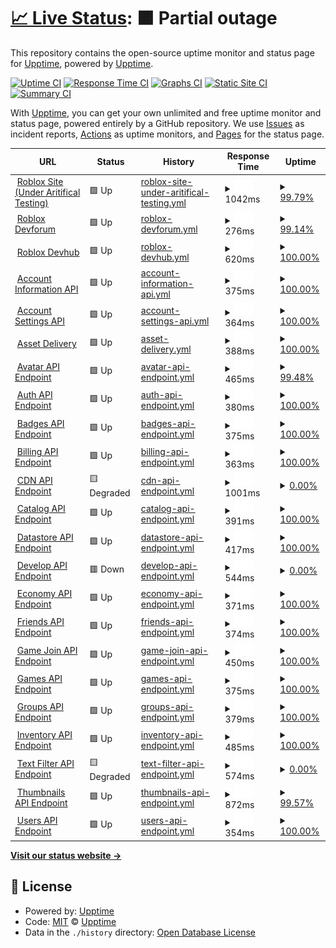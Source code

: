 # [📈 Live Status](https://upptime.github.io/upptime): <!--live status--> **🟧 Partial outage**

This repository contains the open-source uptime monitor and status page for [Upptime](https://upptime.js.org), powered by [Upptime](https://github.com/upptime/upptime).

[![Uptime CI](https://github.com/upptime/upptime/workflows/Uptime%20CI/badge.svg)](https://github.com/upptime/upptime/actions?query=workflow%3A%22Uptime+CI%22)
[![Response Time CI](https://github.com/upptime/upptime/workflows/Response%20Time%20CI/badge.svg)](https://github.com/upptime/upptime/actions?query=workflow%3A%22Response+Time+CI%22)
[![Graphs CI](https://github.com/upptime/upptime/workflows/Graphs%20CI/badge.svg)](https://github.com/upptime/upptime/actions?query=workflow%3A%22Graphs+CI%22)
[![Static Site CI](https://github.com/upptime/upptime/workflows/Static%20Site%20CI/badge.svg)](https://github.com/upptime/upptime/actions?query=workflow%3A%22Static+Site+CI%22)
[![Summary CI](https://github.com/upptime/upptime/workflows/Summary%20CI/badge.svg)](https://github.com/upptime/upptime/actions?query=workflow%3A%22Summary+CI%22)

With [Upptime](https://upptime.js.org), you can get your own unlimited and free uptime monitor and status page, powered entirely by a GitHub repository. We use [Issues](https://github.com/upptime/upptime/issues) as incident reports, [Actions](https://github.com/upptime/upptime/actions) as uptime monitors, and [Pages](https://upptime.github.io/upptime) for the status page.

<!--start: status pages-->
<!-- This summary is generated by Upptime (https://github.com/upptime/upptime) -->
<!-- Do not edit this manually, your changes will be overwritten -->
<!-- prettier-ignore -->
| URL | Status | History | Response Time | Uptime |
| --- | ------ | ------- | ------------- | ------ |
| <img alt="" src="https://icons.duckduckgo.com/ip3/www.roblox.com.ico" height="13"> [Roblox Site (Under Aritifical Testing)](https://www.roblox.com) | 🟩 Up | [roblox-site-under-aritifical-testing.yml](https://github.com/gamer167/StatusPlusUp/commits/HEAD/history/roblox-site-under-aritifical-testing.yml) | <details><summary><img alt="Response time graph" src="./graphs/roblox-site-under-aritifical-testing/response-time-week.png" height="20"> 1042ms</summary><br><a href="https://upptime.github.io/upptime/history/roblox-site-under-aritifical-testing"><img alt="Response time 269" src="https://img.shields.io/endpoint?url=https%3A%2F%2Fraw.githubusercontent.com%2Fgamer167%2FStatusPlusUp%2FHEAD%2Fapi%2Froblox-site-under-aritifical-testing%2Fresponse-time.json"></a><br><a href="https://upptime.github.io/upptime/history/roblox-site-under-aritifical-testing"><img alt="24-hour response time 977" src="https://img.shields.io/endpoint?url=https%3A%2F%2Fraw.githubusercontent.com%2Fgamer167%2FStatusPlusUp%2FHEAD%2Fapi%2Froblox-site-under-aritifical-testing%2Fresponse-time-day.json"></a><br><a href="https://upptime.github.io/upptime/history/roblox-site-under-aritifical-testing"><img alt="7-day response time 1042" src="https://img.shields.io/endpoint?url=https%3A%2F%2Fraw.githubusercontent.com%2Fgamer167%2FStatusPlusUp%2FHEAD%2Fapi%2Froblox-site-under-aritifical-testing%2Fresponse-time-week.json"></a><br><a href="https://upptime.github.io/upptime/history/roblox-site-under-aritifical-testing"><img alt="30-day response time 465" src="https://img.shields.io/endpoint?url=https%3A%2F%2Fraw.githubusercontent.com%2Fgamer167%2FStatusPlusUp%2FHEAD%2Fapi%2Froblox-site-under-aritifical-testing%2Fresponse-time-month.json"></a><br><a href="https://upptime.github.io/upptime/history/roblox-site-under-aritifical-testing"><img alt="1-year response time 284" src="https://img.shields.io/endpoint?url=https%3A%2F%2Fraw.githubusercontent.com%2Fgamer167%2FStatusPlusUp%2FHEAD%2Fapi%2Froblox-site-under-aritifical-testing%2Fresponse-time-year.json"></a></details> | <details><summary><a href="https://upptime.github.io/upptime/history/roblox-site-under-aritifical-testing">99.79%</a></summary><a href="https://upptime.github.io/upptime/history/roblox-site-under-aritifical-testing"><img alt="All-time uptime 99.96%" src="https://img.shields.io/endpoint?url=https%3A%2F%2Fraw.githubusercontent.com%2Fgamer167%2FStatusPlusUp%2FHEAD%2Fapi%2Froblox-site-under-aritifical-testing%2Fuptime.json"></a><br><a href="https://upptime.github.io/upptime/history/roblox-site-under-aritifical-testing"><img alt="24-hour uptime 100.00%" src="https://img.shields.io/endpoint?url=https%3A%2F%2Fraw.githubusercontent.com%2Fgamer167%2FStatusPlusUp%2FHEAD%2Fapi%2Froblox-site-under-aritifical-testing%2Fuptime-day.json"></a><br><a href="https://upptime.github.io/upptime/history/roblox-site-under-aritifical-testing"><img alt="7-day uptime 99.79%" src="https://img.shields.io/endpoint?url=https%3A%2F%2Fraw.githubusercontent.com%2Fgamer167%2FStatusPlusUp%2FHEAD%2Fapi%2Froblox-site-under-aritifical-testing%2Fuptime-week.json"></a><br><a href="https://upptime.github.io/upptime/history/roblox-site-under-aritifical-testing"><img alt="30-day uptime 99.95%" src="https://img.shields.io/endpoint?url=https%3A%2F%2Fraw.githubusercontent.com%2Fgamer167%2FStatusPlusUp%2FHEAD%2Fapi%2Froblox-site-under-aritifical-testing%2Fuptime-month.json"></a><br><a href="https://upptime.github.io/upptime/history/roblox-site-under-aritifical-testing"><img alt="1-year uptime 99.96%" src="https://img.shields.io/endpoint?url=https%3A%2F%2Fraw.githubusercontent.com%2Fgamer167%2FStatusPlusUp%2FHEAD%2Fapi%2Froblox-site-under-aritifical-testing%2Fuptime-year.json"></a></details>
| <img alt="" src="https://icons.duckduckgo.com/ip3/devforum.roblox.com.ico" height="13"> [Roblox Devforum](https://devforum.roblox.com) | 🟩 Up | [roblox-devforum.yml](https://github.com/gamer167/StatusPlusUp/commits/HEAD/history/roblox-devforum.yml) | <details><summary><img alt="Response time graph" src="./graphs/roblox-devforum/response-time-week.png" height="20"> 276ms</summary><br><a href="https://upptime.github.io/upptime/history/roblox-devforum"><img alt="Response time 699" src="https://img.shields.io/endpoint?url=https%3A%2F%2Fraw.githubusercontent.com%2Fgamer167%2FStatusPlusUp%2FHEAD%2Fapi%2Froblox-devforum%2Fresponse-time.json"></a><br><a href="https://upptime.github.io/upptime/history/roblox-devforum"><img alt="24-hour response time 82" src="https://img.shields.io/endpoint?url=https%3A%2F%2Fraw.githubusercontent.com%2Fgamer167%2FStatusPlusUp%2FHEAD%2Fapi%2Froblox-devforum%2Fresponse-time-day.json"></a><br><a href="https://upptime.github.io/upptime/history/roblox-devforum"><img alt="7-day response time 276" src="https://img.shields.io/endpoint?url=https%3A%2F%2Fraw.githubusercontent.com%2Fgamer167%2FStatusPlusUp%2FHEAD%2Fapi%2Froblox-devforum%2Fresponse-time-week.json"></a><br><a href="https://upptime.github.io/upptime/history/roblox-devforum"><img alt="30-day response time 232" src="https://img.shields.io/endpoint?url=https%3A%2F%2Fraw.githubusercontent.com%2Fgamer167%2FStatusPlusUp%2FHEAD%2Fapi%2Froblox-devforum%2Fresponse-time-month.json"></a><br><a href="https://upptime.github.io/upptime/history/roblox-devforum"><img alt="1-year response time 631" src="https://img.shields.io/endpoint?url=https%3A%2F%2Fraw.githubusercontent.com%2Fgamer167%2FStatusPlusUp%2FHEAD%2Fapi%2Froblox-devforum%2Fresponse-time-year.json"></a></details> | <details><summary><a href="https://upptime.github.io/upptime/history/roblox-devforum">99.14%</a></summary><a href="https://upptime.github.io/upptime/history/roblox-devforum"><img alt="All-time uptime 99.72%" src="https://img.shields.io/endpoint?url=https%3A%2F%2Fraw.githubusercontent.com%2Fgamer167%2FStatusPlusUp%2FHEAD%2Fapi%2Froblox-devforum%2Fuptime.json"></a><br><a href="https://upptime.github.io/upptime/history/roblox-devforum"><img alt="24-hour uptime 98.91%" src="https://img.shields.io/endpoint?url=https%3A%2F%2Fraw.githubusercontent.com%2Fgamer167%2FStatusPlusUp%2FHEAD%2Fapi%2Froblox-devforum%2Fuptime-day.json"></a><br><a href="https://upptime.github.io/upptime/history/roblox-devforum"><img alt="7-day uptime 99.14%" src="https://img.shields.io/endpoint?url=https%3A%2F%2Fraw.githubusercontent.com%2Fgamer167%2FStatusPlusUp%2FHEAD%2Fapi%2Froblox-devforum%2Fuptime-week.json"></a><br><a href="https://upptime.github.io/upptime/history/roblox-devforum"><img alt="30-day uptime 99.76%" src="https://img.shields.io/endpoint?url=https%3A%2F%2Fraw.githubusercontent.com%2Fgamer167%2FStatusPlusUp%2FHEAD%2Fapi%2Froblox-devforum%2Fuptime-month.json"></a><br><a href="https://upptime.github.io/upptime/history/roblox-devforum"><img alt="1-year uptime 99.70%" src="https://img.shields.io/endpoint?url=https%3A%2F%2Fraw.githubusercontent.com%2Fgamer167%2FStatusPlusUp%2FHEAD%2Fapi%2Froblox-devforum%2Fuptime-year.json"></a></details>
| <img alt="" src="https://icons.duckduckgo.com/ip3/developer.roblox.com.ico" height="13"> [Roblox Devhub](https://developer.roblox.com) | 🟩 Up | [roblox-devhub.yml](https://github.com/gamer167/StatusPlusUp/commits/HEAD/history/roblox-devhub.yml) | <details><summary><img alt="Response time graph" src="./graphs/roblox-devhub/response-time-week.png" height="20"> 620ms</summary><br><a href="https://upptime.github.io/upptime/history/roblox-devhub"><img alt="Response time 332" src="https://img.shields.io/endpoint?url=https%3A%2F%2Fraw.githubusercontent.com%2Fgamer167%2FStatusPlusUp%2FHEAD%2Fapi%2Froblox-devhub%2Fresponse-time.json"></a><br><a href="https://upptime.github.io/upptime/history/roblox-devhub"><img alt="24-hour response time 740" src="https://img.shields.io/endpoint?url=https%3A%2F%2Fraw.githubusercontent.com%2Fgamer167%2FStatusPlusUp%2FHEAD%2Fapi%2Froblox-devhub%2Fresponse-time-day.json"></a><br><a href="https://upptime.github.io/upptime/history/roblox-devhub"><img alt="7-day response time 620" src="https://img.shields.io/endpoint?url=https%3A%2F%2Fraw.githubusercontent.com%2Fgamer167%2FStatusPlusUp%2FHEAD%2Fapi%2Froblox-devhub%2Fresponse-time-week.json"></a><br><a href="https://upptime.github.io/upptime/history/roblox-devhub"><img alt="30-day response time 576" src="https://img.shields.io/endpoint?url=https%3A%2F%2Fraw.githubusercontent.com%2Fgamer167%2FStatusPlusUp%2FHEAD%2Fapi%2Froblox-devhub%2Fresponse-time-month.json"></a><br><a href="https://upptime.github.io/upptime/history/roblox-devhub"><img alt="1-year response time 322" src="https://img.shields.io/endpoint?url=https%3A%2F%2Fraw.githubusercontent.com%2Fgamer167%2FStatusPlusUp%2FHEAD%2Fapi%2Froblox-devhub%2Fresponse-time-year.json"></a></details> | <details><summary><a href="https://upptime.github.io/upptime/history/roblox-devhub">100.00%</a></summary><a href="https://upptime.github.io/upptime/history/roblox-devhub"><img alt="All-time uptime 99.99%" src="https://img.shields.io/endpoint?url=https%3A%2F%2Fraw.githubusercontent.com%2Fgamer167%2FStatusPlusUp%2FHEAD%2Fapi%2Froblox-devhub%2Fuptime.json"></a><br><a href="https://upptime.github.io/upptime/history/roblox-devhub"><img alt="24-hour uptime 100.00%" src="https://img.shields.io/endpoint?url=https%3A%2F%2Fraw.githubusercontent.com%2Fgamer167%2FStatusPlusUp%2FHEAD%2Fapi%2Froblox-devhub%2Fuptime-day.json"></a><br><a href="https://upptime.github.io/upptime/history/roblox-devhub"><img alt="7-day uptime 100.00%" src="https://img.shields.io/endpoint?url=https%3A%2F%2Fraw.githubusercontent.com%2Fgamer167%2FStatusPlusUp%2FHEAD%2Fapi%2Froblox-devhub%2Fuptime-week.json"></a><br><a href="https://upptime.github.io/upptime/history/roblox-devhub"><img alt="30-day uptime 99.96%" src="https://img.shields.io/endpoint?url=https%3A%2F%2Fraw.githubusercontent.com%2Fgamer167%2FStatusPlusUp%2FHEAD%2Fapi%2Froblox-devhub%2Fuptime-month.json"></a><br><a href="https://upptime.github.io/upptime/history/roblox-devhub"><img alt="1-year uptime 100.00%" src="https://img.shields.io/endpoint?url=https%3A%2F%2Fraw.githubusercontent.com%2Fgamer167%2FStatusPlusUp%2FHEAD%2Fapi%2Froblox-devhub%2Fuptime-year.json"></a></details>
| <img alt="" src="https://icons.duckduckgo.com/ip3/accountinformation.roblox.com.ico" height="13"> [Account Information API](https://accountinformation.roblox.com) | 🟩 Up | [account-information-api.yml](https://github.com/gamer167/StatusPlusUp/commits/HEAD/history/account-information-api.yml) | <details><summary><img alt="Response time graph" src="./graphs/account-information-api/response-time-week.png" height="20"> 375ms</summary><br><a href="https://upptime.github.io/upptime/history/account-information-api"><img alt="Response time 237" src="https://img.shields.io/endpoint?url=https%3A%2F%2Fraw.githubusercontent.com%2Fgamer167%2FStatusPlusUp%2FHEAD%2Fapi%2Faccount-information-api%2Fresponse-time.json"></a><br><a href="https://upptime.github.io/upptime/history/account-information-api"><img alt="24-hour response time 592" src="https://img.shields.io/endpoint?url=https%3A%2F%2Fraw.githubusercontent.com%2Fgamer167%2FStatusPlusUp%2FHEAD%2Fapi%2Faccount-information-api%2Fresponse-time-day.json"></a><br><a href="https://upptime.github.io/upptime/history/account-information-api"><img alt="7-day response time 375" src="https://img.shields.io/endpoint?url=https%3A%2F%2Fraw.githubusercontent.com%2Fgamer167%2FStatusPlusUp%2FHEAD%2Fapi%2Faccount-information-api%2Fresponse-time-week.json"></a><br><a href="https://upptime.github.io/upptime/history/account-information-api"><img alt="30-day response time 207" src="https://img.shields.io/endpoint?url=https%3A%2F%2Fraw.githubusercontent.com%2Fgamer167%2FStatusPlusUp%2FHEAD%2Fapi%2Faccount-information-api%2Fresponse-time-month.json"></a><br><a href="https://upptime.github.io/upptime/history/account-information-api"><img alt="1-year response time 245" src="https://img.shields.io/endpoint?url=https%3A%2F%2Fraw.githubusercontent.com%2Fgamer167%2FStatusPlusUp%2FHEAD%2Fapi%2Faccount-information-api%2Fresponse-time-year.json"></a></details> | <details><summary><a href="https://upptime.github.io/upptime/history/account-information-api">100.00%</a></summary><a href="https://upptime.github.io/upptime/history/account-information-api"><img alt="All-time uptime 99.93%" src="https://img.shields.io/endpoint?url=https%3A%2F%2Fraw.githubusercontent.com%2Fgamer167%2FStatusPlusUp%2FHEAD%2Fapi%2Faccount-information-api%2Fuptime.json"></a><br><a href="https://upptime.github.io/upptime/history/account-information-api"><img alt="24-hour uptime 100.00%" src="https://img.shields.io/endpoint?url=https%3A%2F%2Fraw.githubusercontent.com%2Fgamer167%2FStatusPlusUp%2FHEAD%2Fapi%2Faccount-information-api%2Fuptime-day.json"></a><br><a href="https://upptime.github.io/upptime/history/account-information-api"><img alt="7-day uptime 100.00%" src="https://img.shields.io/endpoint?url=https%3A%2F%2Fraw.githubusercontent.com%2Fgamer167%2FStatusPlusUp%2FHEAD%2Fapi%2Faccount-information-api%2Fuptime-week.json"></a><br><a href="https://upptime.github.io/upptime/history/account-information-api"><img alt="30-day uptime 100.00%" src="https://img.shields.io/endpoint?url=https%3A%2F%2Fraw.githubusercontent.com%2Fgamer167%2FStatusPlusUp%2FHEAD%2Fapi%2Faccount-information-api%2Fuptime-month.json"></a><br><a href="https://upptime.github.io/upptime/history/account-information-api"><img alt="1-year uptime 99.92%" src="https://img.shields.io/endpoint?url=https%3A%2F%2Fraw.githubusercontent.com%2Fgamer167%2FStatusPlusUp%2FHEAD%2Fapi%2Faccount-information-api%2Fuptime-year.json"></a></details>
| <img alt="" src="https://icons.duckduckgo.com/ip3/accountsettings.roblox.com.ico" height="13"> [Account Settings API](https://accountsettings.roblox.com) | 🟩 Up | [account-settings-api.yml](https://github.com/gamer167/StatusPlusUp/commits/HEAD/history/account-settings-api.yml) | <details><summary><img alt="Response time graph" src="./graphs/account-settings-api/response-time-week.png" height="20"> 364ms</summary><br><a href="https://upptime.github.io/upptime/history/account-settings-api"><img alt="Response time 167" src="https://img.shields.io/endpoint?url=https%3A%2F%2Fraw.githubusercontent.com%2Fgamer167%2FStatusPlusUp%2FHEAD%2Fapi%2Faccount-settings-api%2Fresponse-time.json"></a><br><a href="https://upptime.github.io/upptime/history/account-settings-api"><img alt="24-hour response time 579" src="https://img.shields.io/endpoint?url=https%3A%2F%2Fraw.githubusercontent.com%2Fgamer167%2FStatusPlusUp%2FHEAD%2Fapi%2Faccount-settings-api%2Fresponse-time-day.json"></a><br><a href="https://upptime.github.io/upptime/history/account-settings-api"><img alt="7-day response time 364" src="https://img.shields.io/endpoint?url=https%3A%2F%2Fraw.githubusercontent.com%2Fgamer167%2FStatusPlusUp%2FHEAD%2Fapi%2Faccount-settings-api%2Fresponse-time-week.json"></a><br><a href="https://upptime.github.io/upptime/history/account-settings-api"><img alt="30-day response time 209" src="https://img.shields.io/endpoint?url=https%3A%2F%2Fraw.githubusercontent.com%2Fgamer167%2FStatusPlusUp%2FHEAD%2Fapi%2Faccount-settings-api%2Fresponse-time-month.json"></a><br><a href="https://upptime.github.io/upptime/history/account-settings-api"><img alt="1-year response time 182" src="https://img.shields.io/endpoint?url=https%3A%2F%2Fraw.githubusercontent.com%2Fgamer167%2FStatusPlusUp%2FHEAD%2Fapi%2Faccount-settings-api%2Fresponse-time-year.json"></a></details> | <details><summary><a href="https://upptime.github.io/upptime/history/account-settings-api">100.00%</a></summary><a href="https://upptime.github.io/upptime/history/account-settings-api"><img alt="All-time uptime 99.96%" src="https://img.shields.io/endpoint?url=https%3A%2F%2Fraw.githubusercontent.com%2Fgamer167%2FStatusPlusUp%2FHEAD%2Fapi%2Faccount-settings-api%2Fuptime.json"></a><br><a href="https://upptime.github.io/upptime/history/account-settings-api"><img alt="24-hour uptime 100.00%" src="https://img.shields.io/endpoint?url=https%3A%2F%2Fraw.githubusercontent.com%2Fgamer167%2FStatusPlusUp%2FHEAD%2Fapi%2Faccount-settings-api%2Fuptime-day.json"></a><br><a href="https://upptime.github.io/upptime/history/account-settings-api"><img alt="7-day uptime 100.00%" src="https://img.shields.io/endpoint?url=https%3A%2F%2Fraw.githubusercontent.com%2Fgamer167%2FStatusPlusUp%2FHEAD%2Fapi%2Faccount-settings-api%2Fuptime-week.json"></a><br><a href="https://upptime.github.io/upptime/history/account-settings-api"><img alt="30-day uptime 100.00%" src="https://img.shields.io/endpoint?url=https%3A%2F%2Fraw.githubusercontent.com%2Fgamer167%2FStatusPlusUp%2FHEAD%2Fapi%2Faccount-settings-api%2Fuptime-month.json"></a><br><a href="https://upptime.github.io/upptime/history/account-settings-api"><img alt="1-year uptime 99.96%" src="https://img.shields.io/endpoint?url=https%3A%2F%2Fraw.githubusercontent.com%2Fgamer167%2FStatusPlusUp%2FHEAD%2Fapi%2Faccount-settings-api%2Fuptime-year.json"></a></details>
| <img alt="" src="https://icons.duckduckgo.com/ip3/assetdelivery.roblox.com.ico" height="13"> [Asset Delivery](https://assetdelivery.roblox.com) | 🟩 Up | [asset-delivery.yml](https://github.com/gamer167/StatusPlusUp/commits/HEAD/history/asset-delivery.yml) | <details><summary><img alt="Response time graph" src="./graphs/asset-delivery/response-time-week.png" height="20"> 388ms</summary><br><a href="https://upptime.github.io/upptime/history/asset-delivery"><img alt="Response time 151" src="https://img.shields.io/endpoint?url=https%3A%2F%2Fraw.githubusercontent.com%2Fgamer167%2FStatusPlusUp%2FHEAD%2Fapi%2Fasset-delivery%2Fresponse-time.json"></a><br><a href="https://upptime.github.io/upptime/history/asset-delivery"><img alt="24-hour response time 572" src="https://img.shields.io/endpoint?url=https%3A%2F%2Fraw.githubusercontent.com%2Fgamer167%2FStatusPlusUp%2FHEAD%2Fapi%2Fasset-delivery%2Fresponse-time-day.json"></a><br><a href="https://upptime.github.io/upptime/history/asset-delivery"><img alt="7-day response time 388" src="https://img.shields.io/endpoint?url=https%3A%2F%2Fraw.githubusercontent.com%2Fgamer167%2FStatusPlusUp%2FHEAD%2Fapi%2Fasset-delivery%2Fresponse-time-week.json"></a><br><a href="https://upptime.github.io/upptime/history/asset-delivery"><img alt="30-day response time 203" src="https://img.shields.io/endpoint?url=https%3A%2F%2Fraw.githubusercontent.com%2Fgamer167%2FStatusPlusUp%2FHEAD%2Fapi%2Fasset-delivery%2Fresponse-time-month.json"></a><br><a href="https://upptime.github.io/upptime/history/asset-delivery"><img alt="1-year response time 161" src="https://img.shields.io/endpoint?url=https%3A%2F%2Fraw.githubusercontent.com%2Fgamer167%2FStatusPlusUp%2FHEAD%2Fapi%2Fasset-delivery%2Fresponse-time-year.json"></a></details> | <details><summary><a href="https://upptime.github.io/upptime/history/asset-delivery">100.00%</a></summary><a href="https://upptime.github.io/upptime/history/asset-delivery"><img alt="All-time uptime 99.99%" src="https://img.shields.io/endpoint?url=https%3A%2F%2Fraw.githubusercontent.com%2Fgamer167%2FStatusPlusUp%2FHEAD%2Fapi%2Fasset-delivery%2Fuptime.json"></a><br><a href="https://upptime.github.io/upptime/history/asset-delivery"><img alt="24-hour uptime 100.00%" src="https://img.shields.io/endpoint?url=https%3A%2F%2Fraw.githubusercontent.com%2Fgamer167%2FStatusPlusUp%2FHEAD%2Fapi%2Fasset-delivery%2Fuptime-day.json"></a><br><a href="https://upptime.github.io/upptime/history/asset-delivery"><img alt="7-day uptime 100.00%" src="https://img.shields.io/endpoint?url=https%3A%2F%2Fraw.githubusercontent.com%2Fgamer167%2FStatusPlusUp%2FHEAD%2Fapi%2Fasset-delivery%2Fuptime-week.json"></a><br><a href="https://upptime.github.io/upptime/history/asset-delivery"><img alt="30-day uptime 100.00%" src="https://img.shields.io/endpoint?url=https%3A%2F%2Fraw.githubusercontent.com%2Fgamer167%2FStatusPlusUp%2FHEAD%2Fapi%2Fasset-delivery%2Fuptime-month.json"></a><br><a href="https://upptime.github.io/upptime/history/asset-delivery"><img alt="1-year uptime 99.99%" src="https://img.shields.io/endpoint?url=https%3A%2F%2Fraw.githubusercontent.com%2Fgamer167%2FStatusPlusUp%2FHEAD%2Fapi%2Fasset-delivery%2Fuptime-year.json"></a></details>
| <img alt="" src="https://icons.duckduckgo.com/ip3/avatar.roblox.com.ico" height="13"> [Avatar API Endpoint](https://avatar.roblox.com/v1/avatar-rules) | 🟩 Up | [avatar-api-endpoint.yml](https://github.com/gamer167/StatusPlusUp/commits/HEAD/history/avatar-api-endpoint.yml) | <details><summary><img alt="Response time graph" src="./graphs/avatar-api-endpoint/response-time-week.png" height="20"> 465ms</summary><br><a href="https://upptime.github.io/upptime/history/avatar-api-endpoint"><img alt="Response time 199" src="https://img.shields.io/endpoint?url=https%3A%2F%2Fraw.githubusercontent.com%2Fgamer167%2FStatusPlusUp%2FHEAD%2Fapi%2Favatar-api-endpoint%2Fresponse-time.json"></a><br><a href="https://upptime.github.io/upptime/history/avatar-api-endpoint"><img alt="24-hour response time 670" src="https://img.shields.io/endpoint?url=https%3A%2F%2Fraw.githubusercontent.com%2Fgamer167%2FStatusPlusUp%2FHEAD%2Fapi%2Favatar-api-endpoint%2Fresponse-time-day.json"></a><br><a href="https://upptime.github.io/upptime/history/avatar-api-endpoint"><img alt="7-day response time 465" src="https://img.shields.io/endpoint?url=https%3A%2F%2Fraw.githubusercontent.com%2Fgamer167%2FStatusPlusUp%2FHEAD%2Fapi%2Favatar-api-endpoint%2Fresponse-time-week.json"></a><br><a href="https://upptime.github.io/upptime/history/avatar-api-endpoint"><img alt="30-day response time 411" src="https://img.shields.io/endpoint?url=https%3A%2F%2Fraw.githubusercontent.com%2Fgamer167%2FStatusPlusUp%2FHEAD%2Fapi%2Favatar-api-endpoint%2Fresponse-time-month.json"></a><br><a href="https://upptime.github.io/upptime/history/avatar-api-endpoint"><img alt="1-year response time 199" src="https://img.shields.io/endpoint?url=https%3A%2F%2Fraw.githubusercontent.com%2Fgamer167%2FStatusPlusUp%2FHEAD%2Fapi%2Favatar-api-endpoint%2Fresponse-time-year.json"></a></details> | <details><summary><a href="https://upptime.github.io/upptime/history/avatar-api-endpoint">99.48%</a></summary><a href="https://upptime.github.io/upptime/history/avatar-api-endpoint"><img alt="All-time uptime 99.84%" src="https://img.shields.io/endpoint?url=https%3A%2F%2Fraw.githubusercontent.com%2Fgamer167%2FStatusPlusUp%2FHEAD%2Fapi%2Favatar-api-endpoint%2Fuptime.json"></a><br><a href="https://upptime.github.io/upptime/history/avatar-api-endpoint"><img alt="24-hour uptime 100.00%" src="https://img.shields.io/endpoint?url=https%3A%2F%2Fraw.githubusercontent.com%2Fgamer167%2FStatusPlusUp%2FHEAD%2Fapi%2Favatar-api-endpoint%2Fuptime-day.json"></a><br><a href="https://upptime.github.io/upptime/history/avatar-api-endpoint"><img alt="7-day uptime 99.48%" src="https://img.shields.io/endpoint?url=https%3A%2F%2Fraw.githubusercontent.com%2Fgamer167%2FStatusPlusUp%2FHEAD%2Fapi%2Favatar-api-endpoint%2Fuptime-week.json"></a><br><a href="https://upptime.github.io/upptime/history/avatar-api-endpoint"><img alt="30-day uptime 99.02%" src="https://img.shields.io/endpoint?url=https%3A%2F%2Fraw.githubusercontent.com%2Fgamer167%2FStatusPlusUp%2FHEAD%2Fapi%2Favatar-api-endpoint%2Fuptime-month.json"></a><br><a href="https://upptime.github.io/upptime/history/avatar-api-endpoint"><img alt="1-year uptime 99.81%" src="https://img.shields.io/endpoint?url=https%3A%2F%2Fraw.githubusercontent.com%2Fgamer167%2FStatusPlusUp%2FHEAD%2Fapi%2Favatar-api-endpoint%2Fuptime-year.json"></a></details>
| <img alt="" src="https://icons.duckduckgo.com/ip3/auth.roblox.com.ico" height="13"> [Auth API Endpoint](https://auth.roblox.com) | 🟩 Up | [auth-api-endpoint.yml](https://github.com/gamer167/StatusPlusUp/commits/HEAD/history/auth-api-endpoint.yml) | <details><summary><img alt="Response time graph" src="./graphs/auth-api-endpoint/response-time-week.png" height="20"> 380ms</summary><br><a href="https://upptime.github.io/upptime/history/auth-api-endpoint"><img alt="Response time 154" src="https://img.shields.io/endpoint?url=https%3A%2F%2Fraw.githubusercontent.com%2Fgamer167%2FStatusPlusUp%2FHEAD%2Fapi%2Fauth-api-endpoint%2Fresponse-time.json"></a><br><a href="https://upptime.github.io/upptime/history/auth-api-endpoint"><img alt="24-hour response time 567" src="https://img.shields.io/endpoint?url=https%3A%2F%2Fraw.githubusercontent.com%2Fgamer167%2FStatusPlusUp%2FHEAD%2Fapi%2Fauth-api-endpoint%2Fresponse-time-day.json"></a><br><a href="https://upptime.github.io/upptime/history/auth-api-endpoint"><img alt="7-day response time 380" src="https://img.shields.io/endpoint?url=https%3A%2F%2Fraw.githubusercontent.com%2Fgamer167%2FStatusPlusUp%2FHEAD%2Fapi%2Fauth-api-endpoint%2Fresponse-time-week.json"></a><br><a href="https://upptime.github.io/upptime/history/auth-api-endpoint"><img alt="30-day response time 203" src="https://img.shields.io/endpoint?url=https%3A%2F%2Fraw.githubusercontent.com%2Fgamer167%2FStatusPlusUp%2FHEAD%2Fapi%2Fauth-api-endpoint%2Fresponse-time-month.json"></a><br><a href="https://upptime.github.io/upptime/history/auth-api-endpoint"><img alt="1-year response time 159" src="https://img.shields.io/endpoint?url=https%3A%2F%2Fraw.githubusercontent.com%2Fgamer167%2FStatusPlusUp%2FHEAD%2Fapi%2Fauth-api-endpoint%2Fresponse-time-year.json"></a></details> | <details><summary><a href="https://upptime.github.io/upptime/history/auth-api-endpoint">100.00%</a></summary><a href="https://upptime.github.io/upptime/history/auth-api-endpoint"><img alt="All-time uptime 99.94%" src="https://img.shields.io/endpoint?url=https%3A%2F%2Fraw.githubusercontent.com%2Fgamer167%2FStatusPlusUp%2FHEAD%2Fapi%2Fauth-api-endpoint%2Fuptime.json"></a><br><a href="https://upptime.github.io/upptime/history/auth-api-endpoint"><img alt="24-hour uptime 100.00%" src="https://img.shields.io/endpoint?url=https%3A%2F%2Fraw.githubusercontent.com%2Fgamer167%2FStatusPlusUp%2FHEAD%2Fapi%2Fauth-api-endpoint%2Fuptime-day.json"></a><br><a href="https://upptime.github.io/upptime/history/auth-api-endpoint"><img alt="7-day uptime 100.00%" src="https://img.shields.io/endpoint?url=https%3A%2F%2Fraw.githubusercontent.com%2Fgamer167%2FStatusPlusUp%2FHEAD%2Fapi%2Fauth-api-endpoint%2Fuptime-week.json"></a><br><a href="https://upptime.github.io/upptime/history/auth-api-endpoint"><img alt="30-day uptime 100.00%" src="https://img.shields.io/endpoint?url=https%3A%2F%2Fraw.githubusercontent.com%2Fgamer167%2FStatusPlusUp%2FHEAD%2Fapi%2Fauth-api-endpoint%2Fuptime-month.json"></a><br><a href="https://upptime.github.io/upptime/history/auth-api-endpoint"><img alt="1-year uptime 99.94%" src="https://img.shields.io/endpoint?url=https%3A%2F%2Fraw.githubusercontent.com%2Fgamer167%2FStatusPlusUp%2FHEAD%2Fapi%2Fauth-api-endpoint%2Fuptime-year.json"></a></details>
| <img alt="" src="https://icons.duckduckgo.com/ip3/badges.roblox.com.ico" height="13"> [Badges API Endpoint](https://badges.roblox.com/v1/badges/2124548403) | 🟩 Up | [badges-api-endpoint.yml](https://github.com/gamer167/StatusPlusUp/commits/HEAD/history/badges-api-endpoint.yml) | <details><summary><img alt="Response time graph" src="./graphs/badges-api-endpoint/response-time-week.png" height="20"> 375ms</summary><br><a href="https://upptime.github.io/upptime/history/badges-api-endpoint"><img alt="Response time 176" src="https://img.shields.io/endpoint?url=https%3A%2F%2Fraw.githubusercontent.com%2Fgamer167%2FStatusPlusUp%2FHEAD%2Fapi%2Fbadges-api-endpoint%2Fresponse-time.json"></a><br><a href="https://upptime.github.io/upptime/history/badges-api-endpoint"><img alt="24-hour response time 577" src="https://img.shields.io/endpoint?url=https%3A%2F%2Fraw.githubusercontent.com%2Fgamer167%2FStatusPlusUp%2FHEAD%2Fapi%2Fbadges-api-endpoint%2Fresponse-time-day.json"></a><br><a href="https://upptime.github.io/upptime/history/badges-api-endpoint"><img alt="7-day response time 375" src="https://img.shields.io/endpoint?url=https%3A%2F%2Fraw.githubusercontent.com%2Fgamer167%2FStatusPlusUp%2FHEAD%2Fapi%2Fbadges-api-endpoint%2Fresponse-time-week.json"></a><br><a href="https://upptime.github.io/upptime/history/badges-api-endpoint"><img alt="30-day response time 197" src="https://img.shields.io/endpoint?url=https%3A%2F%2Fraw.githubusercontent.com%2Fgamer167%2FStatusPlusUp%2FHEAD%2Fapi%2Fbadges-api-endpoint%2Fresponse-time-month.json"></a><br><a href="https://upptime.github.io/upptime/history/badges-api-endpoint"><img alt="1-year response time 119" src="https://img.shields.io/endpoint?url=https%3A%2F%2Fraw.githubusercontent.com%2Fgamer167%2FStatusPlusUp%2FHEAD%2Fapi%2Fbadges-api-endpoint%2Fresponse-time-year.json"></a></details> | <details><summary><a href="https://upptime.github.io/upptime/history/badges-api-endpoint">100.00%</a></summary><a href="https://upptime.github.io/upptime/history/badges-api-endpoint"><img alt="All-time uptime 99.99%" src="https://img.shields.io/endpoint?url=https%3A%2F%2Fraw.githubusercontent.com%2Fgamer167%2FStatusPlusUp%2FHEAD%2Fapi%2Fbadges-api-endpoint%2Fuptime.json"></a><br><a href="https://upptime.github.io/upptime/history/badges-api-endpoint"><img alt="24-hour uptime 100.00%" src="https://img.shields.io/endpoint?url=https%3A%2F%2Fraw.githubusercontent.com%2Fgamer167%2FStatusPlusUp%2FHEAD%2Fapi%2Fbadges-api-endpoint%2Fuptime-day.json"></a><br><a href="https://upptime.github.io/upptime/history/badges-api-endpoint"><img alt="7-day uptime 100.00%" src="https://img.shields.io/endpoint?url=https%3A%2F%2Fraw.githubusercontent.com%2Fgamer167%2FStatusPlusUp%2FHEAD%2Fapi%2Fbadges-api-endpoint%2Fuptime-week.json"></a><br><a href="https://upptime.github.io/upptime/history/badges-api-endpoint"><img alt="30-day uptime 100.00%" src="https://img.shields.io/endpoint?url=https%3A%2F%2Fraw.githubusercontent.com%2Fgamer167%2FStatusPlusUp%2FHEAD%2Fapi%2Fbadges-api-endpoint%2Fuptime-month.json"></a><br><a href="https://upptime.github.io/upptime/history/badges-api-endpoint"><img alt="1-year uptime 99.99%" src="https://img.shields.io/endpoint?url=https%3A%2F%2Fraw.githubusercontent.com%2Fgamer167%2FStatusPlusUp%2FHEAD%2Fapi%2Fbadges-api-endpoint%2Fuptime-year.json"></a></details>
| <img alt="" src="https://icons.duckduckgo.com/ip3/billing.roblox.com.ico" height="13"> [Billing API Endpoint](https://billing.roblox.com) | 🟩 Up | [billing-api-endpoint.yml](https://github.com/gamer167/StatusPlusUp/commits/HEAD/history/billing-api-endpoint.yml) | <details><summary><img alt="Response time graph" src="./graphs/billing-api-endpoint/response-time-week.png" height="20"> 363ms</summary><br><a href="https://upptime.github.io/upptime/history/billing-api-endpoint"><img alt="Response time 100" src="https://img.shields.io/endpoint?url=https%3A%2F%2Fraw.githubusercontent.com%2Fgamer167%2FStatusPlusUp%2FHEAD%2Fapi%2Fbilling-api-endpoint%2Fresponse-time.json"></a><br><a href="https://upptime.github.io/upptime/history/billing-api-endpoint"><img alt="24-hour response time 575" src="https://img.shields.io/endpoint?url=https%3A%2F%2Fraw.githubusercontent.com%2Fgamer167%2FStatusPlusUp%2FHEAD%2Fapi%2Fbilling-api-endpoint%2Fresponse-time-day.json"></a><br><a href="https://upptime.github.io/upptime/history/billing-api-endpoint"><img alt="7-day response time 363" src="https://img.shields.io/endpoint?url=https%3A%2F%2Fraw.githubusercontent.com%2Fgamer167%2FStatusPlusUp%2FHEAD%2Fapi%2Fbilling-api-endpoint%2Fresponse-time-week.json"></a><br><a href="https://upptime.github.io/upptime/history/billing-api-endpoint"><img alt="30-day response time 193" src="https://img.shields.io/endpoint?url=https%3A%2F%2Fraw.githubusercontent.com%2Fgamer167%2FStatusPlusUp%2FHEAD%2Fapi%2Fbilling-api-endpoint%2Fresponse-time-month.json"></a><br><a href="https://upptime.github.io/upptime/history/billing-api-endpoint"><img alt="1-year response time 103" src="https://img.shields.io/endpoint?url=https%3A%2F%2Fraw.githubusercontent.com%2Fgamer167%2FStatusPlusUp%2FHEAD%2Fapi%2Fbilling-api-endpoint%2Fresponse-time-year.json"></a></details> | <details><summary><a href="https://upptime.github.io/upptime/history/billing-api-endpoint">100.00%</a></summary><a href="https://upptime.github.io/upptime/history/billing-api-endpoint"><img alt="All-time uptime 99.98%" src="https://img.shields.io/endpoint?url=https%3A%2F%2Fraw.githubusercontent.com%2Fgamer167%2FStatusPlusUp%2FHEAD%2Fapi%2Fbilling-api-endpoint%2Fuptime.json"></a><br><a href="https://upptime.github.io/upptime/history/billing-api-endpoint"><img alt="24-hour uptime 100.00%" src="https://img.shields.io/endpoint?url=https%3A%2F%2Fraw.githubusercontent.com%2Fgamer167%2FStatusPlusUp%2FHEAD%2Fapi%2Fbilling-api-endpoint%2Fuptime-day.json"></a><br><a href="https://upptime.github.io/upptime/history/billing-api-endpoint"><img alt="7-day uptime 100.00%" src="https://img.shields.io/endpoint?url=https%3A%2F%2Fraw.githubusercontent.com%2Fgamer167%2FStatusPlusUp%2FHEAD%2Fapi%2Fbilling-api-endpoint%2Fuptime-week.json"></a><br><a href="https://upptime.github.io/upptime/history/billing-api-endpoint"><img alt="30-day uptime 100.00%" src="https://img.shields.io/endpoint?url=https%3A%2F%2Fraw.githubusercontent.com%2Fgamer167%2FStatusPlusUp%2FHEAD%2Fapi%2Fbilling-api-endpoint%2Fuptime-month.json"></a><br><a href="https://upptime.github.io/upptime/history/billing-api-endpoint"><img alt="1-year uptime 99.99%" src="https://img.shields.io/endpoint?url=https%3A%2F%2Fraw.githubusercontent.com%2Fgamer167%2FStatusPlusUp%2FHEAD%2Fapi%2Fbilling-api-endpoint%2Fuptime-year.json"></a></details>
| <img alt="" src="https://icons.duckduckgo.com/ip3/cdnproviders.roblox.com.ico" height="13"> [CDN API Endpoint](http://cdnproviders.roblox.com/) | 🟨 Degraded | [cdn-api-endpoint.yml](https://github.com/gamer167/StatusPlusUp/commits/HEAD/history/cdn-api-endpoint.yml) | <details><summary><img alt="Response time graph" src="./graphs/cdn-api-endpoint/response-time-week.png" height="20"> 1001ms</summary><br><a href="https://upptime.github.io/upptime/history/cdn-api-endpoint"><img alt="Response time 968" src="https://img.shields.io/endpoint?url=https%3A%2F%2Fraw.githubusercontent.com%2Fgamer167%2FStatusPlusUp%2FHEAD%2Fapi%2Fcdn-api-endpoint%2Fresponse-time.json"></a><br><a href="https://upptime.github.io/upptime/history/cdn-api-endpoint"><img alt="24-hour response time 996" src="https://img.shields.io/endpoint?url=https%3A%2F%2Fraw.githubusercontent.com%2Fgamer167%2FStatusPlusUp%2FHEAD%2Fapi%2Fcdn-api-endpoint%2Fresponse-time-day.json"></a><br><a href="https://upptime.github.io/upptime/history/cdn-api-endpoint"><img alt="7-day response time 1001" src="https://img.shields.io/endpoint?url=https%3A%2F%2Fraw.githubusercontent.com%2Fgamer167%2FStatusPlusUp%2FHEAD%2Fapi%2Fcdn-api-endpoint%2Fresponse-time-week.json"></a><br><a href="https://upptime.github.io/upptime/history/cdn-api-endpoint"><img alt="30-day response time 947" src="https://img.shields.io/endpoint?url=https%3A%2F%2Fraw.githubusercontent.com%2Fgamer167%2FStatusPlusUp%2FHEAD%2Fapi%2Fcdn-api-endpoint%2Fresponse-time-month.json"></a><br><a href="https://upptime.github.io/upptime/history/cdn-api-endpoint"><img alt="1-year response time 1062" src="https://img.shields.io/endpoint?url=https%3A%2F%2Fraw.githubusercontent.com%2Fgamer167%2FStatusPlusUp%2FHEAD%2Fapi%2Fcdn-api-endpoint%2Fresponse-time-year.json"></a></details> | <details><summary><a href="https://upptime.github.io/upptime/history/cdn-api-endpoint">0.00%</a></summary><a href="https://upptime.github.io/upptime/history/cdn-api-endpoint"><img alt="All-time uptime 28.48%" src="https://img.shields.io/endpoint?url=https%3A%2F%2Fraw.githubusercontent.com%2Fgamer167%2FStatusPlusUp%2FHEAD%2Fapi%2Fcdn-api-endpoint%2Fuptime.json"></a><br><a href="https://upptime.github.io/upptime/history/cdn-api-endpoint"><img alt="24-hour uptime 0.00%" src="https://img.shields.io/endpoint?url=https%3A%2F%2Fraw.githubusercontent.com%2Fgamer167%2FStatusPlusUp%2FHEAD%2Fapi%2Fcdn-api-endpoint%2Fuptime-day.json"></a><br><a href="https://upptime.github.io/upptime/history/cdn-api-endpoint"><img alt="7-day uptime 0.00%" src="https://img.shields.io/endpoint?url=https%3A%2F%2Fraw.githubusercontent.com%2Fgamer167%2FStatusPlusUp%2FHEAD%2Fapi%2Fcdn-api-endpoint%2Fuptime-week.json"></a><br><a href="https://upptime.github.io/upptime/history/cdn-api-endpoint"><img alt="30-day uptime 7.96%" src="https://img.shields.io/endpoint?url=https%3A%2F%2Fraw.githubusercontent.com%2Fgamer167%2FStatusPlusUp%2FHEAD%2Fapi%2Fcdn-api-endpoint%2Fuptime-month.json"></a><br><a href="https://upptime.github.io/upptime/history/cdn-api-endpoint"><img alt="1-year uptime 10.64%" src="https://img.shields.io/endpoint?url=https%3A%2F%2Fraw.githubusercontent.com%2Fgamer167%2FStatusPlusUp%2FHEAD%2Fapi%2Fcdn-api-endpoint%2Fuptime-year.json"></a></details>
| <img alt="" src="https://icons.duckduckgo.com/ip3/catalog.roblox.com.ico" height="13"> [Catalog API Endpoint](https://catalog.roblox.com/v1/bundles/details?bundleIds=192) | 🟩 Up | [catalog-api-endpoint.yml](https://github.com/gamer167/StatusPlusUp/commits/HEAD/history/catalog-api-endpoint.yml) | <details><summary><img alt="Response time graph" src="./graphs/catalog-api-endpoint/response-time-week.png" height="20"> 391ms</summary><br><a href="https://upptime.github.io/upptime/history/catalog-api-endpoint"><img alt="Response time 181" src="https://img.shields.io/endpoint?url=https%3A%2F%2Fraw.githubusercontent.com%2Fgamer167%2FStatusPlusUp%2FHEAD%2Fapi%2Fcatalog-api-endpoint%2Fresponse-time.json"></a><br><a href="https://upptime.github.io/upptime/history/catalog-api-endpoint"><img alt="24-hour response time 621" src="https://img.shields.io/endpoint?url=https%3A%2F%2Fraw.githubusercontent.com%2Fgamer167%2FStatusPlusUp%2FHEAD%2Fapi%2Fcatalog-api-endpoint%2Fresponse-time-day.json"></a><br><a href="https://upptime.github.io/upptime/history/catalog-api-endpoint"><img alt="7-day response time 391" src="https://img.shields.io/endpoint?url=https%3A%2F%2Fraw.githubusercontent.com%2Fgamer167%2FStatusPlusUp%2FHEAD%2Fapi%2Fcatalog-api-endpoint%2Fresponse-time-week.json"></a><br><a href="https://upptime.github.io/upptime/history/catalog-api-endpoint"><img alt="30-day response time 222" src="https://img.shields.io/endpoint?url=https%3A%2F%2Fraw.githubusercontent.com%2Fgamer167%2FStatusPlusUp%2FHEAD%2Fapi%2Fcatalog-api-endpoint%2Fresponse-time-month.json"></a><br><a href="https://upptime.github.io/upptime/history/catalog-api-endpoint"><img alt="1-year response time 138" src="https://img.shields.io/endpoint?url=https%3A%2F%2Fraw.githubusercontent.com%2Fgamer167%2FStatusPlusUp%2FHEAD%2Fapi%2Fcatalog-api-endpoint%2Fresponse-time-year.json"></a></details> | <details><summary><a href="https://upptime.github.io/upptime/history/catalog-api-endpoint">100.00%</a></summary><a href="https://upptime.github.io/upptime/history/catalog-api-endpoint"><img alt="All-time uptime 100.00%" src="https://img.shields.io/endpoint?url=https%3A%2F%2Fraw.githubusercontent.com%2Fgamer167%2FStatusPlusUp%2FHEAD%2Fapi%2Fcatalog-api-endpoint%2Fuptime.json"></a><br><a href="https://upptime.github.io/upptime/history/catalog-api-endpoint"><img alt="24-hour uptime 100.00%" src="https://img.shields.io/endpoint?url=https%3A%2F%2Fraw.githubusercontent.com%2Fgamer167%2FStatusPlusUp%2FHEAD%2Fapi%2Fcatalog-api-endpoint%2Fuptime-day.json"></a><br><a href="https://upptime.github.io/upptime/history/catalog-api-endpoint"><img alt="7-day uptime 100.00%" src="https://img.shields.io/endpoint?url=https%3A%2F%2Fraw.githubusercontent.com%2Fgamer167%2FStatusPlusUp%2FHEAD%2Fapi%2Fcatalog-api-endpoint%2Fuptime-week.json"></a><br><a href="https://upptime.github.io/upptime/history/catalog-api-endpoint"><img alt="30-day uptime 100.00%" src="https://img.shields.io/endpoint?url=https%3A%2F%2Fraw.githubusercontent.com%2Fgamer167%2FStatusPlusUp%2FHEAD%2Fapi%2Fcatalog-api-endpoint%2Fuptime-month.json"></a><br><a href="https://upptime.github.io/upptime/history/catalog-api-endpoint"><img alt="1-year uptime 100.00%" src="https://img.shields.io/endpoint?url=https%3A%2F%2Fraw.githubusercontent.com%2Fgamer167%2FStatusPlusUp%2FHEAD%2Fapi%2Fcatalog-api-endpoint%2Fuptime-year.json"></a></details>
| <img alt="" src="https://icons.duckduckgo.com/ip3/gamepersistence.roblox.com.ico" height="13"> [Datastore API Endpoint](https://gamepersistence.roblox.com/) | 🟩 Up | [datastore-api-endpoint.yml](https://github.com/gamer167/StatusPlusUp/commits/HEAD/history/datastore-api-endpoint.yml) | <details><summary><img alt="Response time graph" src="./graphs/datastore-api-endpoint/response-time-week.png" height="20"> 417ms</summary><br><a href="https://upptime.github.io/upptime/history/datastore-api-endpoint"><img alt="Response time 130" src="https://img.shields.io/endpoint?url=https%3A%2F%2Fraw.githubusercontent.com%2Fgamer167%2FStatusPlusUp%2FHEAD%2Fapi%2Fdatastore-api-endpoint%2Fresponse-time.json"></a><br><a href="https://upptime.github.io/upptime/history/datastore-api-endpoint"><img alt="24-hour response time 588" src="https://img.shields.io/endpoint?url=https%3A%2F%2Fraw.githubusercontent.com%2Fgamer167%2FStatusPlusUp%2FHEAD%2Fapi%2Fdatastore-api-endpoint%2Fresponse-time-day.json"></a><br><a href="https://upptime.github.io/upptime/history/datastore-api-endpoint"><img alt="7-day response time 417" src="https://img.shields.io/endpoint?url=https%3A%2F%2Fraw.githubusercontent.com%2Fgamer167%2FStatusPlusUp%2FHEAD%2Fapi%2Fdatastore-api-endpoint%2Fresponse-time-week.json"></a><br><a href="https://upptime.github.io/upptime/history/datastore-api-endpoint"><img alt="30-day response time 213" src="https://img.shields.io/endpoint?url=https%3A%2F%2Fraw.githubusercontent.com%2Fgamer167%2FStatusPlusUp%2FHEAD%2Fapi%2Fdatastore-api-endpoint%2Fresponse-time-month.json"></a><br><a href="https://upptime.github.io/upptime/history/datastore-api-endpoint"><img alt="1-year response time 113" src="https://img.shields.io/endpoint?url=https%3A%2F%2Fraw.githubusercontent.com%2Fgamer167%2FStatusPlusUp%2FHEAD%2Fapi%2Fdatastore-api-endpoint%2Fresponse-time-year.json"></a></details> | <details><summary><a href="https://upptime.github.io/upptime/history/datastore-api-endpoint">100.00%</a></summary><a href="https://upptime.github.io/upptime/history/datastore-api-endpoint"><img alt="All-time uptime 99.99%" src="https://img.shields.io/endpoint?url=https%3A%2F%2Fraw.githubusercontent.com%2Fgamer167%2FStatusPlusUp%2FHEAD%2Fapi%2Fdatastore-api-endpoint%2Fuptime.json"></a><br><a href="https://upptime.github.io/upptime/history/datastore-api-endpoint"><img alt="24-hour uptime 100.00%" src="https://img.shields.io/endpoint?url=https%3A%2F%2Fraw.githubusercontent.com%2Fgamer167%2FStatusPlusUp%2FHEAD%2Fapi%2Fdatastore-api-endpoint%2Fuptime-day.json"></a><br><a href="https://upptime.github.io/upptime/history/datastore-api-endpoint"><img alt="7-day uptime 100.00%" src="https://img.shields.io/endpoint?url=https%3A%2F%2Fraw.githubusercontent.com%2Fgamer167%2FStatusPlusUp%2FHEAD%2Fapi%2Fdatastore-api-endpoint%2Fuptime-week.json"></a><br><a href="https://upptime.github.io/upptime/history/datastore-api-endpoint"><img alt="30-day uptime 100.00%" src="https://img.shields.io/endpoint?url=https%3A%2F%2Fraw.githubusercontent.com%2Fgamer167%2FStatusPlusUp%2FHEAD%2Fapi%2Fdatastore-api-endpoint%2Fuptime-month.json"></a><br><a href="https://upptime.github.io/upptime/history/datastore-api-endpoint"><img alt="1-year uptime 100.00%" src="https://img.shields.io/endpoint?url=https%3A%2F%2Fraw.githubusercontent.com%2Fgamer167%2FStatusPlusUp%2FHEAD%2Fapi%2Fdatastore-api-endpoint%2Fuptime-year.json"></a></details>
| <img alt="" src="https://icons.duckduckgo.com/ip3/develop.roblox.com.ico" height="13"> [Develop API Endpoint](https://develop.roblox.com/v1/toolbox/items?category=Hat&keyword=Hat) | 🟥 Down | [develop-api-endpoint.yml](https://github.com/gamer167/StatusPlusUp/commits/HEAD/history/develop-api-endpoint.yml) | <details><summary><img alt="Response time graph" src="./graphs/develop-api-endpoint/response-time-week.png" height="20"> 544ms</summary><br><a href="https://upptime.github.io/upptime/history/develop-api-endpoint"><img alt="Response time 408" src="https://img.shields.io/endpoint?url=https%3A%2F%2Fraw.githubusercontent.com%2Fgamer167%2FStatusPlusUp%2FHEAD%2Fapi%2Fdevelop-api-endpoint%2Fresponse-time.json"></a><br><a href="https://upptime.github.io/upptime/history/develop-api-endpoint"><img alt="24-hour response time 584" src="https://img.shields.io/endpoint?url=https%3A%2F%2Fraw.githubusercontent.com%2Fgamer167%2FStatusPlusUp%2FHEAD%2Fapi%2Fdevelop-api-endpoint%2Fresponse-time-day.json"></a><br><a href="https://upptime.github.io/upptime/history/develop-api-endpoint"><img alt="7-day response time 544" src="https://img.shields.io/endpoint?url=https%3A%2F%2Fraw.githubusercontent.com%2Fgamer167%2FStatusPlusUp%2FHEAD%2Fapi%2Fdevelop-api-endpoint%2Fresponse-time-week.json"></a><br><a href="https://upptime.github.io/upptime/history/develop-api-endpoint"><img alt="30-day response time 910" src="https://img.shields.io/endpoint?url=https%3A%2F%2Fraw.githubusercontent.com%2Fgamer167%2FStatusPlusUp%2FHEAD%2Fapi%2Fdevelop-api-endpoint%2Fresponse-time-month.json"></a><br><a href="https://upptime.github.io/upptime/history/develop-api-endpoint"><img alt="1-year response time 450" src="https://img.shields.io/endpoint?url=https%3A%2F%2Fraw.githubusercontent.com%2Fgamer167%2FStatusPlusUp%2FHEAD%2Fapi%2Fdevelop-api-endpoint%2Fresponse-time-year.json"></a></details> | <details><summary><a href="https://upptime.github.io/upptime/history/develop-api-endpoint">0.00%</a></summary><a href="https://upptime.github.io/upptime/history/develop-api-endpoint"><img alt="All-time uptime 24.97%" src="https://img.shields.io/endpoint?url=https%3A%2F%2Fraw.githubusercontent.com%2Fgamer167%2FStatusPlusUp%2FHEAD%2Fapi%2Fdevelop-api-endpoint%2Fuptime.json"></a><br><a href="https://upptime.github.io/upptime/history/develop-api-endpoint"><img alt="24-hour uptime 0.00%" src="https://img.shields.io/endpoint?url=https%3A%2F%2Fraw.githubusercontent.com%2Fgamer167%2FStatusPlusUp%2FHEAD%2Fapi%2Fdevelop-api-endpoint%2Fuptime-day.json"></a><br><a href="https://upptime.github.io/upptime/history/develop-api-endpoint"><img alt="7-day uptime 0.00%" src="https://img.shields.io/endpoint?url=https%3A%2F%2Fraw.githubusercontent.com%2Fgamer167%2FStatusPlusUp%2FHEAD%2Fapi%2Fdevelop-api-endpoint%2Fuptime-week.json"></a><br><a href="https://upptime.github.io/upptime/history/develop-api-endpoint"><img alt="30-day uptime 7.96%" src="https://img.shields.io/endpoint?url=https%3A%2F%2Fraw.githubusercontent.com%2Fgamer167%2FStatusPlusUp%2FHEAD%2Fapi%2Fdevelop-api-endpoint%2Fuptime-month.json"></a><br><a href="https://upptime.github.io/upptime/history/develop-api-endpoint"><img alt="1-year uptime 6.33%" src="https://img.shields.io/endpoint?url=https%3A%2F%2Fraw.githubusercontent.com%2Fgamer167%2FStatusPlusUp%2FHEAD%2Fapi%2Fdevelop-api-endpoint%2Fuptime-year.json"></a></details>
| <img alt="" src="https://icons.duckduckgo.com/ip3/economy.roblox.com.ico" height="13"> [Economy API Endpoint](https://economy.roblox.com) | 🟩 Up | [economy-api-endpoint.yml](https://github.com/gamer167/StatusPlusUp/commits/HEAD/history/economy-api-endpoint.yml) | <details><summary><img alt="Response time graph" src="./graphs/economy-api-endpoint/response-time-week.png" height="20"> 371ms</summary><br><a href="https://upptime.github.io/upptime/history/economy-api-endpoint"><img alt="Response time 207" src="https://img.shields.io/endpoint?url=https%3A%2F%2Fraw.githubusercontent.com%2Fgamer167%2FStatusPlusUp%2FHEAD%2Fapi%2Feconomy-api-endpoint%2Fresponse-time.json"></a><br><a href="https://upptime.github.io/upptime/history/economy-api-endpoint"><img alt="24-hour response time 579" src="https://img.shields.io/endpoint?url=https%3A%2F%2Fraw.githubusercontent.com%2Fgamer167%2FStatusPlusUp%2FHEAD%2Fapi%2Feconomy-api-endpoint%2Fresponse-time-day.json"></a><br><a href="https://upptime.github.io/upptime/history/economy-api-endpoint"><img alt="7-day response time 371" src="https://img.shields.io/endpoint?url=https%3A%2F%2Fraw.githubusercontent.com%2Fgamer167%2FStatusPlusUp%2FHEAD%2Fapi%2Feconomy-api-endpoint%2Fresponse-time-week.json"></a><br><a href="https://upptime.github.io/upptime/history/economy-api-endpoint"><img alt="30-day response time 201" src="https://img.shields.io/endpoint?url=https%3A%2F%2Fraw.githubusercontent.com%2Fgamer167%2FStatusPlusUp%2FHEAD%2Fapi%2Feconomy-api-endpoint%2Fresponse-time-month.json"></a><br><a href="https://upptime.github.io/upptime/history/economy-api-endpoint"><img alt="1-year response time 205" src="https://img.shields.io/endpoint?url=https%3A%2F%2Fraw.githubusercontent.com%2Fgamer167%2FStatusPlusUp%2FHEAD%2Fapi%2Feconomy-api-endpoint%2Fresponse-time-year.json"></a></details> | <details><summary><a href="https://upptime.github.io/upptime/history/economy-api-endpoint">100.00%</a></summary><a href="https://upptime.github.io/upptime/history/economy-api-endpoint"><img alt="All-time uptime 99.97%" src="https://img.shields.io/endpoint?url=https%3A%2F%2Fraw.githubusercontent.com%2Fgamer167%2FStatusPlusUp%2FHEAD%2Fapi%2Feconomy-api-endpoint%2Fuptime.json"></a><br><a href="https://upptime.github.io/upptime/history/economy-api-endpoint"><img alt="24-hour uptime 100.00%" src="https://img.shields.io/endpoint?url=https%3A%2F%2Fraw.githubusercontent.com%2Fgamer167%2FStatusPlusUp%2FHEAD%2Fapi%2Feconomy-api-endpoint%2Fuptime-day.json"></a><br><a href="https://upptime.github.io/upptime/history/economy-api-endpoint"><img alt="7-day uptime 100.00%" src="https://img.shields.io/endpoint?url=https%3A%2F%2Fraw.githubusercontent.com%2Fgamer167%2FStatusPlusUp%2FHEAD%2Fapi%2Feconomy-api-endpoint%2Fuptime-week.json"></a><br><a href="https://upptime.github.io/upptime/history/economy-api-endpoint"><img alt="30-day uptime 100.00%" src="https://img.shields.io/endpoint?url=https%3A%2F%2Fraw.githubusercontent.com%2Fgamer167%2FStatusPlusUp%2FHEAD%2Fapi%2Feconomy-api-endpoint%2Fuptime-month.json"></a><br><a href="https://upptime.github.io/upptime/history/economy-api-endpoint"><img alt="1-year uptime 99.97%" src="https://img.shields.io/endpoint?url=https%3A%2F%2Fraw.githubusercontent.com%2Fgamer167%2FStatusPlusUp%2FHEAD%2Fapi%2Feconomy-api-endpoint%2Fuptime-year.json"></a></details>
| <img alt="" src="https://icons.duckduckgo.com/ip3/friends.roblox.com.ico" height="13"> [Friends API Endpoint](https://friends.roblox.com/v1/metadata) | 🟩 Up | [friends-api-endpoint.yml](https://github.com/gamer167/StatusPlusUp/commits/HEAD/history/friends-api-endpoint.yml) | <details><summary><img alt="Response time graph" src="./graphs/friends-api-endpoint/response-time-week.png" height="20"> 374ms</summary><br><a href="https://upptime.github.io/upptime/history/friends-api-endpoint"><img alt="Response time 110" src="https://img.shields.io/endpoint?url=https%3A%2F%2Fraw.githubusercontent.com%2Fgamer167%2FStatusPlusUp%2FHEAD%2Fapi%2Ffriends-api-endpoint%2Fresponse-time.json"></a><br><a href="https://upptime.github.io/upptime/history/friends-api-endpoint"><img alt="24-hour response time 577" src="https://img.shields.io/endpoint?url=https%3A%2F%2Fraw.githubusercontent.com%2Fgamer167%2FStatusPlusUp%2FHEAD%2Fapi%2Ffriends-api-endpoint%2Fresponse-time-day.json"></a><br><a href="https://upptime.github.io/upptime/history/friends-api-endpoint"><img alt="7-day response time 374" src="https://img.shields.io/endpoint?url=https%3A%2F%2Fraw.githubusercontent.com%2Fgamer167%2FStatusPlusUp%2FHEAD%2Fapi%2Ffriends-api-endpoint%2Fresponse-time-week.json"></a><br><a href="https://upptime.github.io/upptime/history/friends-api-endpoint"><img alt="30-day response time 189" src="https://img.shields.io/endpoint?url=https%3A%2F%2Fraw.githubusercontent.com%2Fgamer167%2FStatusPlusUp%2FHEAD%2Fapi%2Ffriends-api-endpoint%2Fresponse-time-month.json"></a><br><a href="https://upptime.github.io/upptime/history/friends-api-endpoint"><img alt="1-year response time 115" src="https://img.shields.io/endpoint?url=https%3A%2F%2Fraw.githubusercontent.com%2Fgamer167%2FStatusPlusUp%2FHEAD%2Fapi%2Ffriends-api-endpoint%2Fresponse-time-year.json"></a></details> | <details><summary><a href="https://upptime.github.io/upptime/history/friends-api-endpoint">100.00%</a></summary><a href="https://upptime.github.io/upptime/history/friends-api-endpoint"><img alt="All-time uptime 99.99%" src="https://img.shields.io/endpoint?url=https%3A%2F%2Fraw.githubusercontent.com%2Fgamer167%2FStatusPlusUp%2FHEAD%2Fapi%2Ffriends-api-endpoint%2Fuptime.json"></a><br><a href="https://upptime.github.io/upptime/history/friends-api-endpoint"><img alt="24-hour uptime 100.00%" src="https://img.shields.io/endpoint?url=https%3A%2F%2Fraw.githubusercontent.com%2Fgamer167%2FStatusPlusUp%2FHEAD%2Fapi%2Ffriends-api-endpoint%2Fuptime-day.json"></a><br><a href="https://upptime.github.io/upptime/history/friends-api-endpoint"><img alt="7-day uptime 100.00%" src="https://img.shields.io/endpoint?url=https%3A%2F%2Fraw.githubusercontent.com%2Fgamer167%2FStatusPlusUp%2FHEAD%2Fapi%2Ffriends-api-endpoint%2Fuptime-week.json"></a><br><a href="https://upptime.github.io/upptime/history/friends-api-endpoint"><img alt="30-day uptime 100.00%" src="https://img.shields.io/endpoint?url=https%3A%2F%2Fraw.githubusercontent.com%2Fgamer167%2FStatusPlusUp%2FHEAD%2Fapi%2Ffriends-api-endpoint%2Fuptime-month.json"></a><br><a href="https://upptime.github.io/upptime/history/friends-api-endpoint"><img alt="1-year uptime 99.99%" src="https://img.shields.io/endpoint?url=https%3A%2F%2Fraw.githubusercontent.com%2Fgamer167%2FStatusPlusUp%2FHEAD%2Fapi%2Ffriends-api-endpoint%2Fuptime-year.json"></a></details>
| <img alt="" src="https://icons.duckduckgo.com/ip3/gamejoin.roblox.com.ico" height="13"> [Game Join API Endpoint](http://gamejoin.roblox.com/) | 🟩 Up | [game-join-api-endpoint.yml](https://github.com/gamer167/StatusPlusUp/commits/HEAD/history/game-join-api-endpoint.yml) | <details><summary><img alt="Response time graph" src="./graphs/game-join-api-endpoint/response-time-week.png" height="20"> 450ms</summary><br><a href="https://upptime.github.io/upptime/history/game-join-api-endpoint"><img alt="Response time 242" src="https://img.shields.io/endpoint?url=https%3A%2F%2Fraw.githubusercontent.com%2Fgamer167%2FStatusPlusUp%2FHEAD%2Fapi%2Fgame-join-api-endpoint%2Fresponse-time.json"></a><br><a href="https://upptime.github.io/upptime/history/game-join-api-endpoint"><img alt="24-hour response time 918" src="https://img.shields.io/endpoint?url=https%3A%2F%2Fraw.githubusercontent.com%2Fgamer167%2FStatusPlusUp%2FHEAD%2Fapi%2Fgame-join-api-endpoint%2Fresponse-time-day.json"></a><br><a href="https://upptime.github.io/upptime/history/game-join-api-endpoint"><img alt="7-day response time 450" src="https://img.shields.io/endpoint?url=https%3A%2F%2Fraw.githubusercontent.com%2Fgamer167%2FStatusPlusUp%2FHEAD%2Fapi%2Fgame-join-api-endpoint%2Fresponse-time-week.json"></a><br><a href="https://upptime.github.io/upptime/history/game-join-api-endpoint"><img alt="30-day response time 255" src="https://img.shields.io/endpoint?url=https%3A%2F%2Fraw.githubusercontent.com%2Fgamer167%2FStatusPlusUp%2FHEAD%2Fapi%2Fgame-join-api-endpoint%2Fresponse-time-month.json"></a><br><a href="https://upptime.github.io/upptime/history/game-join-api-endpoint"><img alt="1-year response time 272" src="https://img.shields.io/endpoint?url=https%3A%2F%2Fraw.githubusercontent.com%2Fgamer167%2FStatusPlusUp%2FHEAD%2Fapi%2Fgame-join-api-endpoint%2Fresponse-time-year.json"></a></details> | <details><summary><a href="https://upptime.github.io/upptime/history/game-join-api-endpoint">100.00%</a></summary><a href="https://upptime.github.io/upptime/history/game-join-api-endpoint"><img alt="All-time uptime 99.97%" src="https://img.shields.io/endpoint?url=https%3A%2F%2Fraw.githubusercontent.com%2Fgamer167%2FStatusPlusUp%2FHEAD%2Fapi%2Fgame-join-api-endpoint%2Fuptime.json"></a><br><a href="https://upptime.github.io/upptime/history/game-join-api-endpoint"><img alt="24-hour uptime 100.00%" src="https://img.shields.io/endpoint?url=https%3A%2F%2Fraw.githubusercontent.com%2Fgamer167%2FStatusPlusUp%2FHEAD%2Fapi%2Fgame-join-api-endpoint%2Fuptime-day.json"></a><br><a href="https://upptime.github.io/upptime/history/game-join-api-endpoint"><img alt="7-day uptime 100.00%" src="https://img.shields.io/endpoint?url=https%3A%2F%2Fraw.githubusercontent.com%2Fgamer167%2FStatusPlusUp%2FHEAD%2Fapi%2Fgame-join-api-endpoint%2Fuptime-week.json"></a><br><a href="https://upptime.github.io/upptime/history/game-join-api-endpoint"><img alt="30-day uptime 100.00%" src="https://img.shields.io/endpoint?url=https%3A%2F%2Fraw.githubusercontent.com%2Fgamer167%2FStatusPlusUp%2FHEAD%2Fapi%2Fgame-join-api-endpoint%2Fuptime-month.json"></a><br><a href="https://upptime.github.io/upptime/history/game-join-api-endpoint"><img alt="1-year uptime 99.96%" src="https://img.shields.io/endpoint?url=https%3A%2F%2Fraw.githubusercontent.com%2Fgamer167%2FStatusPlusUp%2FHEAD%2Fapi%2Fgame-join-api-endpoint%2Fuptime-year.json"></a></details>
| <img alt="" src="https://icons.duckduckgo.com/ip3/games.roblox.com.ico" height="13"> [Games API Endpoint](https://games.roblox.com) | 🟩 Up | [games-api-endpoint.yml](https://github.com/gamer167/StatusPlusUp/commits/HEAD/history/games-api-endpoint.yml) | <details><summary><img alt="Response time graph" src="./graphs/games-api-endpoint/response-time-week.png" height="20"> 375ms</summary><br><a href="https://upptime.github.io/upptime/history/games-api-endpoint"><img alt="Response time 206" src="https://img.shields.io/endpoint?url=https%3A%2F%2Fraw.githubusercontent.com%2Fgamer167%2FStatusPlusUp%2FHEAD%2Fapi%2Fgames-api-endpoint%2Fresponse-time.json"></a><br><a href="https://upptime.github.io/upptime/history/games-api-endpoint"><img alt="24-hour response time 592" src="https://img.shields.io/endpoint?url=https%3A%2F%2Fraw.githubusercontent.com%2Fgamer167%2FStatusPlusUp%2FHEAD%2Fapi%2Fgames-api-endpoint%2Fresponse-time-day.json"></a><br><a href="https://upptime.github.io/upptime/history/games-api-endpoint"><img alt="7-day response time 375" src="https://img.shields.io/endpoint?url=https%3A%2F%2Fraw.githubusercontent.com%2Fgamer167%2FStatusPlusUp%2FHEAD%2Fapi%2Fgames-api-endpoint%2Fresponse-time-week.json"></a><br><a href="https://upptime.github.io/upptime/history/games-api-endpoint"><img alt="30-day response time 182" src="https://img.shields.io/endpoint?url=https%3A%2F%2Fraw.githubusercontent.com%2Fgamer167%2FStatusPlusUp%2FHEAD%2Fapi%2Fgames-api-endpoint%2Fresponse-time-month.json"></a><br><a href="https://upptime.github.io/upptime/history/games-api-endpoint"><img alt="1-year response time 105" src="https://img.shields.io/endpoint?url=https%3A%2F%2Fraw.githubusercontent.com%2Fgamer167%2FStatusPlusUp%2FHEAD%2Fapi%2Fgames-api-endpoint%2Fresponse-time-year.json"></a></details> | <details><summary><a href="https://upptime.github.io/upptime/history/games-api-endpoint">100.00%</a></summary><a href="https://upptime.github.io/upptime/history/games-api-endpoint"><img alt="All-time uptime 99.97%" src="https://img.shields.io/endpoint?url=https%3A%2F%2Fraw.githubusercontent.com%2Fgamer167%2FStatusPlusUp%2FHEAD%2Fapi%2Fgames-api-endpoint%2Fuptime.json"></a><br><a href="https://upptime.github.io/upptime/history/games-api-endpoint"><img alt="24-hour uptime 100.00%" src="https://img.shields.io/endpoint?url=https%3A%2F%2Fraw.githubusercontent.com%2Fgamer167%2FStatusPlusUp%2FHEAD%2Fapi%2Fgames-api-endpoint%2Fuptime-day.json"></a><br><a href="https://upptime.github.io/upptime/history/games-api-endpoint"><img alt="7-day uptime 100.00%" src="https://img.shields.io/endpoint?url=https%3A%2F%2Fraw.githubusercontent.com%2Fgamer167%2FStatusPlusUp%2FHEAD%2Fapi%2Fgames-api-endpoint%2Fuptime-week.json"></a><br><a href="https://upptime.github.io/upptime/history/games-api-endpoint"><img alt="30-day uptime 100.00%" src="https://img.shields.io/endpoint?url=https%3A%2F%2Fraw.githubusercontent.com%2Fgamer167%2FStatusPlusUp%2FHEAD%2Fapi%2Fgames-api-endpoint%2Fuptime-month.json"></a><br><a href="https://upptime.github.io/upptime/history/games-api-endpoint"><img alt="1-year uptime 99.99%" src="https://img.shields.io/endpoint?url=https%3A%2F%2Fraw.githubusercontent.com%2Fgamer167%2FStatusPlusUp%2FHEAD%2Fapi%2Fgames-api-endpoint%2Fuptime-year.json"></a></details>
| <img alt="" src="https://icons.duckduckgo.com/ip3/groups.roblox.com.ico" height="13"> [Groups API Endpoint](https://groups.roblox.com/v1/groups/5680533) | 🟩 Up | [groups-api-endpoint.yml](https://github.com/gamer167/StatusPlusUp/commits/HEAD/history/groups-api-endpoint.yml) | <details><summary><img alt="Response time graph" src="./graphs/groups-api-endpoint/response-time-week.png" height="20"> 379ms</summary><br><a href="https://upptime.github.io/upptime/history/groups-api-endpoint"><img alt="Response time 136" src="https://img.shields.io/endpoint?url=https%3A%2F%2Fraw.githubusercontent.com%2Fgamer167%2FStatusPlusUp%2FHEAD%2Fapi%2Fgroups-api-endpoint%2Fresponse-time.json"></a><br><a href="https://upptime.github.io/upptime/history/groups-api-endpoint"><img alt="24-hour response time 601" src="https://img.shields.io/endpoint?url=https%3A%2F%2Fraw.githubusercontent.com%2Fgamer167%2FStatusPlusUp%2FHEAD%2Fapi%2Fgroups-api-endpoint%2Fresponse-time-day.json"></a><br><a href="https://upptime.github.io/upptime/history/groups-api-endpoint"><img alt="7-day response time 379" src="https://img.shields.io/endpoint?url=https%3A%2F%2Fraw.githubusercontent.com%2Fgamer167%2FStatusPlusUp%2FHEAD%2Fapi%2Fgroups-api-endpoint%2Fresponse-time-week.json"></a><br><a href="https://upptime.github.io/upptime/history/groups-api-endpoint"><img alt="30-day response time 202" src="https://img.shields.io/endpoint?url=https%3A%2F%2Fraw.githubusercontent.com%2Fgamer167%2FStatusPlusUp%2FHEAD%2Fapi%2Fgroups-api-endpoint%2Fresponse-time-month.json"></a><br><a href="https://upptime.github.io/upptime/history/groups-api-endpoint"><img alt="1-year response time 138" src="https://img.shields.io/endpoint?url=https%3A%2F%2Fraw.githubusercontent.com%2Fgamer167%2FStatusPlusUp%2FHEAD%2Fapi%2Fgroups-api-endpoint%2Fresponse-time-year.json"></a></details> | <details><summary><a href="https://upptime.github.io/upptime/history/groups-api-endpoint">100.00%</a></summary><a href="https://upptime.github.io/upptime/history/groups-api-endpoint"><img alt="All-time uptime 99.98%" src="https://img.shields.io/endpoint?url=https%3A%2F%2Fraw.githubusercontent.com%2Fgamer167%2FStatusPlusUp%2FHEAD%2Fapi%2Fgroups-api-endpoint%2Fuptime.json"></a><br><a href="https://upptime.github.io/upptime/history/groups-api-endpoint"><img alt="24-hour uptime 100.00%" src="https://img.shields.io/endpoint?url=https%3A%2F%2Fraw.githubusercontent.com%2Fgamer167%2FStatusPlusUp%2FHEAD%2Fapi%2Fgroups-api-endpoint%2Fuptime-day.json"></a><br><a href="https://upptime.github.io/upptime/history/groups-api-endpoint"><img alt="7-day uptime 100.00%" src="https://img.shields.io/endpoint?url=https%3A%2F%2Fraw.githubusercontent.com%2Fgamer167%2FStatusPlusUp%2FHEAD%2Fapi%2Fgroups-api-endpoint%2Fuptime-week.json"></a><br><a href="https://upptime.github.io/upptime/history/groups-api-endpoint"><img alt="30-day uptime 100.00%" src="https://img.shields.io/endpoint?url=https%3A%2F%2Fraw.githubusercontent.com%2Fgamer167%2FStatusPlusUp%2FHEAD%2Fapi%2Fgroups-api-endpoint%2Fuptime-month.json"></a><br><a href="https://upptime.github.io/upptime/history/groups-api-endpoint"><img alt="1-year uptime 100.00%" src="https://img.shields.io/endpoint?url=https%3A%2F%2Fraw.githubusercontent.com%2Fgamer167%2FStatusPlusUp%2FHEAD%2Fapi%2Fgroups-api-endpoint%2Fuptime-year.json"></a></details>
| <img alt="" src="https://icons.duckduckgo.com/ip3/inventory.roblox.com.ico" height="13"> [Inventory API Endpoint](https://inventory.roblox.com/v1/users/82738847/assets/collectibles?limit=10&sortOrder=Asc) | 🟩 Up | [inventory-api-endpoint.yml](https://github.com/gamer167/StatusPlusUp/commits/HEAD/history/inventory-api-endpoint.yml) | <details><summary><img alt="Response time graph" src="./graphs/inventory-api-endpoint/response-time-week.png" height="20"> 485ms</summary><br><a href="https://upptime.github.io/upptime/history/inventory-api-endpoint"><img alt="Response time 216" src="https://img.shields.io/endpoint?url=https%3A%2F%2Fraw.githubusercontent.com%2Fgamer167%2FStatusPlusUp%2FHEAD%2Fapi%2Finventory-api-endpoint%2Fresponse-time.json"></a><br><a href="https://upptime.github.io/upptime/history/inventory-api-endpoint"><img alt="24-hour response time 656" src="https://img.shields.io/endpoint?url=https%3A%2F%2Fraw.githubusercontent.com%2Fgamer167%2FStatusPlusUp%2FHEAD%2Fapi%2Finventory-api-endpoint%2Fresponse-time-day.json"></a><br><a href="https://upptime.github.io/upptime/history/inventory-api-endpoint"><img alt="7-day response time 485" src="https://img.shields.io/endpoint?url=https%3A%2F%2Fraw.githubusercontent.com%2Fgamer167%2FStatusPlusUp%2FHEAD%2Fapi%2Finventory-api-endpoint%2Fresponse-time-week.json"></a><br><a href="https://upptime.github.io/upptime/history/inventory-api-endpoint"><img alt="30-day response time 274" src="https://img.shields.io/endpoint?url=https%3A%2F%2Fraw.githubusercontent.com%2Fgamer167%2FStatusPlusUp%2FHEAD%2Fapi%2Finventory-api-endpoint%2Fresponse-time-month.json"></a><br><a href="https://upptime.github.io/upptime/history/inventory-api-endpoint"><img alt="1-year response time 242" src="https://img.shields.io/endpoint?url=https%3A%2F%2Fraw.githubusercontent.com%2Fgamer167%2FStatusPlusUp%2FHEAD%2Fapi%2Finventory-api-endpoint%2Fresponse-time-year.json"></a></details> | <details><summary><a href="https://upptime.github.io/upptime/history/inventory-api-endpoint">100.00%</a></summary><a href="https://upptime.github.io/upptime/history/inventory-api-endpoint"><img alt="All-time uptime 99.98%" src="https://img.shields.io/endpoint?url=https%3A%2F%2Fraw.githubusercontent.com%2Fgamer167%2FStatusPlusUp%2FHEAD%2Fapi%2Finventory-api-endpoint%2Fuptime.json"></a><br><a href="https://upptime.github.io/upptime/history/inventory-api-endpoint"><img alt="24-hour uptime 100.00%" src="https://img.shields.io/endpoint?url=https%3A%2F%2Fraw.githubusercontent.com%2Fgamer167%2FStatusPlusUp%2FHEAD%2Fapi%2Finventory-api-endpoint%2Fuptime-day.json"></a><br><a href="https://upptime.github.io/upptime/history/inventory-api-endpoint"><img alt="7-day uptime 100.00%" src="https://img.shields.io/endpoint?url=https%3A%2F%2Fraw.githubusercontent.com%2Fgamer167%2FStatusPlusUp%2FHEAD%2Fapi%2Finventory-api-endpoint%2Fuptime-week.json"></a><br><a href="https://upptime.github.io/upptime/history/inventory-api-endpoint"><img alt="30-day uptime 100.00%" src="https://img.shields.io/endpoint?url=https%3A%2F%2Fraw.githubusercontent.com%2Fgamer167%2FStatusPlusUp%2FHEAD%2Fapi%2Finventory-api-endpoint%2Fuptime-month.json"></a><br><a href="https://upptime.github.io/upptime/history/inventory-api-endpoint"><img alt="1-year uptime 99.97%" src="https://img.shields.io/endpoint?url=https%3A%2F%2Fraw.githubusercontent.com%2Fgamer167%2FStatusPlusUp%2FHEAD%2Fapi%2Finventory-api-endpoint%2Fuptime-year.json"></a></details>
| <img alt="" src="https://icons.duckduckgo.com/ip3/textfilter.roblox.com.ico" height="13"> [Text Filter API Endpoint](http://textfilter.roblox.com/) | 🟨 Degraded | [text-filter-api-endpoint.yml](https://github.com/gamer167/StatusPlusUp/commits/HEAD/history/text-filter-api-endpoint.yml) | <details><summary><img alt="Response time graph" src="./graphs/text-filter-api-endpoint/response-time-week.png" height="20"> 574ms</summary><br><a href="https://upptime.github.io/upptime/history/text-filter-api-endpoint"><img alt="Response time 138" src="https://img.shields.io/endpoint?url=https%3A%2F%2Fraw.githubusercontent.com%2Fgamer167%2FStatusPlusUp%2FHEAD%2Fapi%2Ftext-filter-api-endpoint%2Fresponse-time.json"></a><br><a href="https://upptime.github.io/upptime/history/text-filter-api-endpoint"><img alt="24-hour response time 917" src="https://img.shields.io/endpoint?url=https%3A%2F%2Fraw.githubusercontent.com%2Fgamer167%2FStatusPlusUp%2FHEAD%2Fapi%2Ftext-filter-api-endpoint%2Fresponse-time-day.json"></a><br><a href="https://upptime.github.io/upptime/history/text-filter-api-endpoint"><img alt="7-day response time 574" src="https://img.shields.io/endpoint?url=https%3A%2F%2Fraw.githubusercontent.com%2Fgamer167%2FStatusPlusUp%2FHEAD%2Fapi%2Ftext-filter-api-endpoint%2Fresponse-time-week.json"></a><br><a href="https://upptime.github.io/upptime/history/text-filter-api-endpoint"><img alt="30-day response time 271" src="https://img.shields.io/endpoint?url=https%3A%2F%2Fraw.githubusercontent.com%2Fgamer167%2FStatusPlusUp%2FHEAD%2Fapi%2Ftext-filter-api-endpoint%2Fresponse-time-month.json"></a><br><a href="https://upptime.github.io/upptime/history/text-filter-api-endpoint"><img alt="1-year response time 154" src="https://img.shields.io/endpoint?url=https%3A%2F%2Fraw.githubusercontent.com%2Fgamer167%2FStatusPlusUp%2FHEAD%2Fapi%2Ftext-filter-api-endpoint%2Fresponse-time-year.json"></a></details> | <details><summary><a href="https://upptime.github.io/upptime/history/text-filter-api-endpoint">0.00%</a></summary><a href="https://upptime.github.io/upptime/history/text-filter-api-endpoint"><img alt="All-time uptime 32.74%" src="https://img.shields.io/endpoint?url=https%3A%2F%2Fraw.githubusercontent.com%2Fgamer167%2FStatusPlusUp%2FHEAD%2Fapi%2Ftext-filter-api-endpoint%2Fuptime.json"></a><br><a href="https://upptime.github.io/upptime/history/text-filter-api-endpoint"><img alt="24-hour uptime 0.00%" src="https://img.shields.io/endpoint?url=https%3A%2F%2Fraw.githubusercontent.com%2Fgamer167%2FStatusPlusUp%2FHEAD%2Fapi%2Ftext-filter-api-endpoint%2Fuptime-day.json"></a><br><a href="https://upptime.github.io/upptime/history/text-filter-api-endpoint"><img alt="7-day uptime 0.00%" src="https://img.shields.io/endpoint?url=https%3A%2F%2Fraw.githubusercontent.com%2Fgamer167%2FStatusPlusUp%2FHEAD%2Fapi%2Ftext-filter-api-endpoint%2Fuptime-week.json"></a><br><a href="https://upptime.github.io/upptime/history/text-filter-api-endpoint"><img alt="30-day uptime 7.96%" src="https://img.shields.io/endpoint?url=https%3A%2F%2Fraw.githubusercontent.com%2Fgamer167%2FStatusPlusUp%2FHEAD%2Fapi%2Ftext-filter-api-endpoint%2Fuptime-month.json"></a><br><a href="https://upptime.github.io/upptime/history/text-filter-api-endpoint"><img alt="1-year uptime 16.00%" src="https://img.shields.io/endpoint?url=https%3A%2F%2Fraw.githubusercontent.com%2Fgamer167%2FStatusPlusUp%2FHEAD%2Fapi%2Ftext-filter-api-endpoint%2Fuptime-year.json"></a></details>
| <img alt="" src="https://icons.duckduckgo.com/ip3/thumbnails.roblox.com.ico" height="13"> [Thumbnails API Endpoint](https://thumbnails.roblox.com/v1/assets?assetIds=82738847&format=Png&isCircular=false&size=30x30) | 🟩 Up | [thumbnails-api-endpoint.yml](https://github.com/gamer167/StatusPlusUp/commits/HEAD/history/thumbnails-api-endpoint.yml) | <details><summary><img alt="Response time graph" src="./graphs/thumbnails-api-endpoint/response-time-week.png" height="20"> 872ms</summary><br><a href="https://upptime.github.io/upptime/history/thumbnails-api-endpoint"><img alt="Response time 447" src="https://img.shields.io/endpoint?url=https%3A%2F%2Fraw.githubusercontent.com%2Fgamer167%2FStatusPlusUp%2FHEAD%2Fapi%2Fthumbnails-api-endpoint%2Fresponse-time.json"></a><br><a href="https://upptime.github.io/upptime/history/thumbnails-api-endpoint"><img alt="24-hour response time 1091" src="https://img.shields.io/endpoint?url=https%3A%2F%2Fraw.githubusercontent.com%2Fgamer167%2FStatusPlusUp%2FHEAD%2Fapi%2Fthumbnails-api-endpoint%2Fresponse-time-day.json"></a><br><a href="https://upptime.github.io/upptime/history/thumbnails-api-endpoint"><img alt="7-day response time 872" src="https://img.shields.io/endpoint?url=https%3A%2F%2Fraw.githubusercontent.com%2Fgamer167%2FStatusPlusUp%2FHEAD%2Fapi%2Fthumbnails-api-endpoint%2Fresponse-time-week.json"></a><br><a href="https://upptime.github.io/upptime/history/thumbnails-api-endpoint"><img alt="30-day response time 601" src="https://img.shields.io/endpoint?url=https%3A%2F%2Fraw.githubusercontent.com%2Fgamer167%2FStatusPlusUp%2FHEAD%2Fapi%2Fthumbnails-api-endpoint%2Fresponse-time-month.json"></a><br><a href="https://upptime.github.io/upptime/history/thumbnails-api-endpoint"><img alt="1-year response time 450" src="https://img.shields.io/endpoint?url=https%3A%2F%2Fraw.githubusercontent.com%2Fgamer167%2FStatusPlusUp%2FHEAD%2Fapi%2Fthumbnails-api-endpoint%2Fresponse-time-year.json"></a></details> | <details><summary><a href="https://upptime.github.io/upptime/history/thumbnails-api-endpoint">99.57%</a></summary><a href="https://upptime.github.io/upptime/history/thumbnails-api-endpoint"><img alt="All-time uptime 99.50%" src="https://img.shields.io/endpoint?url=https%3A%2F%2Fraw.githubusercontent.com%2Fgamer167%2FStatusPlusUp%2FHEAD%2Fapi%2Fthumbnails-api-endpoint%2Fuptime.json"></a><br><a href="https://upptime.github.io/upptime/history/thumbnails-api-endpoint"><img alt="24-hour uptime 97.02%" src="https://img.shields.io/endpoint?url=https%3A%2F%2Fraw.githubusercontent.com%2Fgamer167%2FStatusPlusUp%2FHEAD%2Fapi%2Fthumbnails-api-endpoint%2Fuptime-day.json"></a><br><a href="https://upptime.github.io/upptime/history/thumbnails-api-endpoint"><img alt="7-day uptime 99.57%" src="https://img.shields.io/endpoint?url=https%3A%2F%2Fraw.githubusercontent.com%2Fgamer167%2FStatusPlusUp%2FHEAD%2Fapi%2Fthumbnails-api-endpoint%2Fuptime-week.json"></a><br><a href="https://upptime.github.io/upptime/history/thumbnails-api-endpoint"><img alt="30-day uptime 99.87%" src="https://img.shields.io/endpoint?url=https%3A%2F%2Fraw.githubusercontent.com%2Fgamer167%2FStatusPlusUp%2FHEAD%2Fapi%2Fthumbnails-api-endpoint%2Fuptime-month.json"></a><br><a href="https://upptime.github.io/upptime/history/thumbnails-api-endpoint"><img alt="1-year uptime 99.83%" src="https://img.shields.io/endpoint?url=https%3A%2F%2Fraw.githubusercontent.com%2Fgamer167%2FStatusPlusUp%2FHEAD%2Fapi%2Fthumbnails-api-endpoint%2Fuptime-year.json"></a></details>
| <img alt="" src="https://icons.duckduckgo.com/ip3/users.roblox.com.ico" height="13"> [Users API Endpoint](https://users.roblox.com/) | 🟩 Up | [users-api-endpoint.yml](https://github.com/gamer167/StatusPlusUp/commits/HEAD/history/users-api-endpoint.yml) | <details><summary><img alt="Response time graph" src="./graphs/users-api-endpoint/response-time-week.png" height="20"> 354ms</summary><br><a href="https://upptime.github.io/upptime/history/users-api-endpoint"><img alt="Response time 97" src="https://img.shields.io/endpoint?url=https%3A%2F%2Fraw.githubusercontent.com%2Fgamer167%2FStatusPlusUp%2FHEAD%2Fapi%2Fusers-api-endpoint%2Fresponse-time.json"></a><br><a href="https://upptime.github.io/upptime/history/users-api-endpoint"><img alt="24-hour response time 587" src="https://img.shields.io/endpoint?url=https%3A%2F%2Fraw.githubusercontent.com%2Fgamer167%2FStatusPlusUp%2FHEAD%2Fapi%2Fusers-api-endpoint%2Fresponse-time-day.json"></a><br><a href="https://upptime.github.io/upptime/history/users-api-endpoint"><img alt="7-day response time 354" src="https://img.shields.io/endpoint?url=https%3A%2F%2Fraw.githubusercontent.com%2Fgamer167%2FStatusPlusUp%2FHEAD%2Fapi%2Fusers-api-endpoint%2Fresponse-time-week.json"></a><br><a href="https://upptime.github.io/upptime/history/users-api-endpoint"><img alt="30-day response time 192" src="https://img.shields.io/endpoint?url=https%3A%2F%2Fraw.githubusercontent.com%2Fgamer167%2FStatusPlusUp%2FHEAD%2Fapi%2Fusers-api-endpoint%2Fresponse-time-month.json"></a><br><a href="https://upptime.github.io/upptime/history/users-api-endpoint"><img alt="1-year response time 103" src="https://img.shields.io/endpoint?url=https%3A%2F%2Fraw.githubusercontent.com%2Fgamer167%2FStatusPlusUp%2FHEAD%2Fapi%2Fusers-api-endpoint%2Fresponse-time-year.json"></a></details> | <details><summary><a href="https://upptime.github.io/upptime/history/users-api-endpoint">100.00%</a></summary><a href="https://upptime.github.io/upptime/history/users-api-endpoint"><img alt="All-time uptime 100.00%" src="https://img.shields.io/endpoint?url=https%3A%2F%2Fraw.githubusercontent.com%2Fgamer167%2FStatusPlusUp%2FHEAD%2Fapi%2Fusers-api-endpoint%2Fuptime.json"></a><br><a href="https://upptime.github.io/upptime/history/users-api-endpoint"><img alt="24-hour uptime 100.00%" src="https://img.shields.io/endpoint?url=https%3A%2F%2Fraw.githubusercontent.com%2Fgamer167%2FStatusPlusUp%2FHEAD%2Fapi%2Fusers-api-endpoint%2Fuptime-day.json"></a><br><a href="https://upptime.github.io/upptime/history/users-api-endpoint"><img alt="7-day uptime 100.00%" src="https://img.shields.io/endpoint?url=https%3A%2F%2Fraw.githubusercontent.com%2Fgamer167%2FStatusPlusUp%2FHEAD%2Fapi%2Fusers-api-endpoint%2Fuptime-week.json"></a><br><a href="https://upptime.github.io/upptime/history/users-api-endpoint"><img alt="30-day uptime 100.00%" src="https://img.shields.io/endpoint?url=https%3A%2F%2Fraw.githubusercontent.com%2Fgamer167%2FStatusPlusUp%2FHEAD%2Fapi%2Fusers-api-endpoint%2Fuptime-month.json"></a><br><a href="https://upptime.github.io/upptime/history/users-api-endpoint"><img alt="1-year uptime 100.00%" src="https://img.shields.io/endpoint?url=https%3A%2F%2Fraw.githubusercontent.com%2Fgamer167%2FStatusPlusUp%2FHEAD%2Fapi%2Fusers-api-endpoint%2Fuptime-year.json"></a></details>

<!--end: status pages-->

[**Visit our status website →**](https://upptime.github.io/upptime)

## 📄 License

- Powered by: [Upptime](https://github.com/upptime/upptime)
- Code: [MIT](./LICENSE) © [Upptime](https://upptime.js.org)
- Data in the `./history` directory: [Open Database License](https://opendatacommons.org/licenses/odbl/1-0/)
